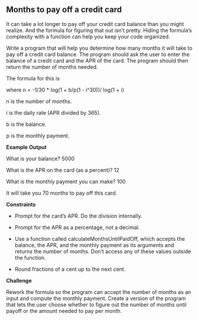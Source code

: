## Months to pay off a credit card

It can take a lot longer to pay off your credit card balance than you might realize. And the formula for figuring that out isn’t pretty. Hiding the formula’s complexity with a function can help you keep your code organized.

Write a program that will help you determine how many months it will take to pay off a credit card balance. The program should ask the user to enter the balance of a credit card and the APR of the card. The program should then return the number of months needed.

The formula for this is

where
n = -1/30 \* log(1 + b/p(1 - i^30))/ log(1 + i)

n is the number of months.

i is the daily rate (APR divided by 365).

b is the balance.

p is the monthly payment.

**Example Output**

What is your balance? 5000

What is the APR on the card (as a percent)? 12

What is the monthly payment you can make? 100

It will take you 70 months to pay off this card.

**Constraints**

- Prompt for the card’s APR. Do the division internally.

- Prompt for the APR as a percentage, not a decimal.

- Use a function called calculateMonthsUntilPaidOff, which accepts the balance, the APR, and the monthly payment as its arguments and returns the number of months. Don’t access any of these values outside the function.

- Round fractions of a cent up to the next cent.

**Challenge**

Rework the formula so the program can accept the number of months as an input and compute the monthly payment. Create a version of the program that lets the user choose whether to figure out the number of months until payoff or the amount needed to pay per month.
